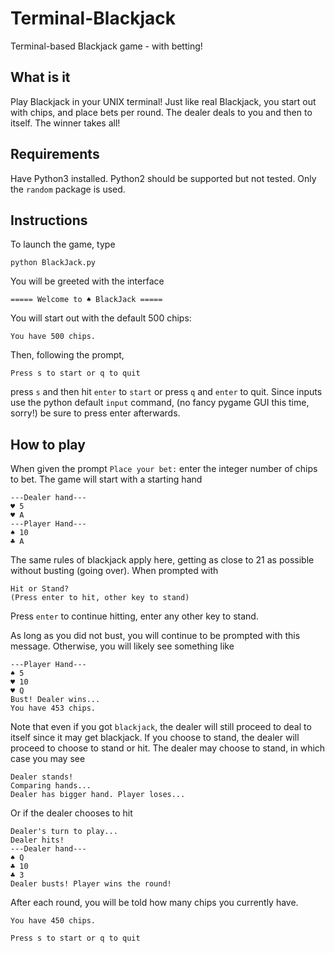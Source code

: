 # Terminal-Blackjack
Terminal-based Blackjack game - with betting!

## What is it

Play Blackjack in your UNIX terminal! Just like real Blackjack, you start out with chips, and place bets per round. The dealer deals to you and then to itself. The winner takes all! 

## Requirements
Have Python3 installed. Python2 should be supported but not tested. Only the `random` package is used.

## Instructions
To launch the game, type 

```python BlackJack.py``` 

You will be greeted with the interface 

```===== Welcome to ♠ BlackJack =====``` 

You will start out with the default 500 chips: 

```You have 500 chips.``` 

Then, following the prompt, 

```Press s to start or q to quit```

press `s` and then hit `enter` to `start` or press `q` and `enter` to quit. Since inputs use the python default `input` command, (no fancy pygame GUI this time, sorry!) be sure to press enter afterwards.

## How to play

When given the prompt
```Place your bet:``` enter the integer number of chips to bet. The game will start with a starting hand
```
---Dealer hand---
♥ 5 
♥ A 
---Player Hand---
♠ 10 
♣ A 
```
The same rules of blackjack apply here, getting as close to 21 as possible without busting (going over). When prompted with 
```
Hit or Stand?
(Press enter to hit, other key to stand)
```
Press `enter` to continue hitting, enter any other key to stand.

As long as you did not bust, you will continue to be prompted with this message. Otherwise, you will likely see something like
```
---Player Hand---
♠ 5 
♥ 10 
♥ Q 
Bust! Dealer wins...
You have 453 chips.
```
Note that even if you got `blackjack`, the dealer will still proceed to deal to itself since it may get blackjack. If you choose to stand, the dealer will proceed to choose to stand or hit. The dealer may choose to stand, in which case you may see
```
Dealer stands!
Comparing hands...
Dealer has bigger hand. Player loses...
```

Or if the dealer chooses to hit

```
Dealer's turn to play...
Dealer hits!
---Dealer hand---
♠ Q 
♣ 10 
♣ 3 
Dealer busts! Player wins the round!
```
After each round, you will be told how many chips you currently have. 
```
You have 450 chips.

Press s to start or q to quit
```


